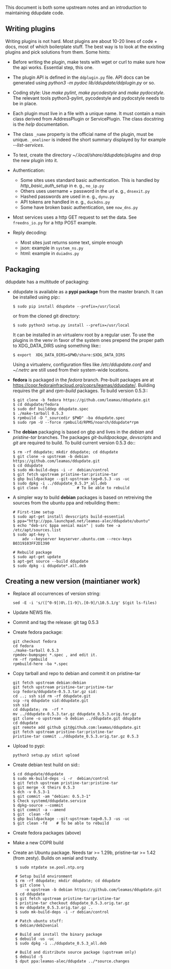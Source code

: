 This document is both some upstream notes and an introduction to
maintaining ddupdate code.

Writing plugins
---------------

Writing plugins is not hard. Most plugins are about 10-20 lines of code +
docs, most of which boilerplate stuff. The best way is to look at the
existing plugins and pick solutions from them. Some hints:

  - Before writing the plugin, make tests with wget or curl to make
    sure how the api works. Essential step, this one.

  - The plugin API is defined in the ```ddplugin.py``` file. API docs can
    be generated using *python3 -m pydoc lib/ddupdate/ddplugin.py* or so.

  - Coding style: Use *make pylint*, *make pycodestyle* and *make pydocstyle*.
    The relevant tools python3-pylint, pycodestyle and pydocstyle needs
    to be in place.

  - Each plugin must live in a file with a unique name. It must contain a
    main class derived from AddressPlugin or ServicePlugin. The class
    docstring is the *help <plugin>* documentation.

  - The class ```_name``` property is the official name of the plugin, must
    be unique. ```_oneliner``` is indeed the short summary displayed by
    for example *--list-services*.

  - To test, create the directory *~/.local/share/ddupdate/plugins* and
    drop the new plugin into it.

  - Authentication:
      - Some sites uses standard basic authentication. This is handled
        by *http_basic_auth_setup* in e. g., ```no_ip.py```
      - Others uses username + password in the url e. g., ```dnsexit.py```
      - Hashed passwords are used in e. g., ```dynu.py```
      - API tokens are handled in e. g., ```duckdns.py```
      - Some have broken basic authentication, see ```now_dns.py```

  - Most services uses a http GET request to set the data. See
    ```freedns_io.py``` for a http POST example.

  - Reply decoding:
      - Most sites just returns some text, simple enough
      - json: example in ```system_ns.py```
      - html: example in ```duiadns.py```


Packaging
---------

ddupdate has a multitude of packaging:

  - ddupdate is available as a **pypi package** from the master branch. It
    can be installed using pip::

        $ sudo pip install ddupdate --prefix=/usr/local

    or from the cloned git directory:

        $ sudo python3 setup.py install --prefix=/usr/local

    It can be installed in an virtualenv root by a regular user. To use
    the plugins in the venv in favor of the system ones prepend the proper
    path to XDG\_DATA\_DIRS using something like::

        $ export  XDG_DATA_DIRS=$PWD/share:$XDG_DATA_DIRS

    Using a virtualenv, configuration files like */etc/ddupdate.conf* and
    *~/.netrc* are still used from their system-wide locations.

  - **fedora** is packaged in the *fedora* branch.  Pre-built packages are
    at https://copr.fedorainfracloud.org/coprs/leamas/ddupdate/. Building
    requires the *git* and *rpm-build* packages. To build version 0.5.3::

        $ git clone -b fedora https://github.com/leamas/ddupdate.git
        $ cd ddupdate/fedora
        $ sudo dnf builddep ddupdate.spec
        $ ./make-tarball 0.5.3
        $ rpmbuild -D "_sourcedir $PWD" -ba ddupdate.spec
        $ sudo rpm -U --force rpmbuild/RPMS/noarch/ddupdate*rpm

  - The **debian** packaging is based on gbp and lives in the *debian* and
    *pristine-tar* branches.  The packages *git-buildpackage*, *devscripts*
    and *git*  are required to build. To build current version 0.5.3 do::

        $ rm -rf ddupdate; mkdir ddupdate; cd ddupdate
        $ git clone -o upstream -b debian https://github.com/leamas/ddupdate.git
        $ cd ddupdate
        $ sudo mk-build-deps -i -r  debian/control
        $ git fetch upstream pristine-tar:pristine-tar
        $ gbp buildpackage --git-upstream-tag=0.5.3 -us -uc
        $ sudo dpkg -i ../ddupdate_0.5.3*_all.deb
        $ git clean -fd             # To be able to rebuild

  - A simpler way to build **debian** packages is based on retreiving the
    sources from the ubuntu ppa and rebuilding them::

        # First-time setup
        $ sudo apt-get install devscripts build-essential
        $ ppa="http://ppa.launchpad.net/leamas-alec/ddupdate/ubuntu"
        $ echo "deb-src $ppa xenial main" | sudo tee -a /etc/apt/sources.list
        $ sudo apt-key \
            adv --keyserver keyserver.ubuntu.com --recv-keys B0319103FF2D1390

        # Rebuild package
        $ sudo apt-get update
        $ apt-get source --build ddupdate
        $ sudo dpkg -i ddupdate*.all.deb

Creating a new version (maintianer work)
----------------------------------------

  - Replace all occurrences of version string:

        sed -E -i 's/([^0-9])0\.[1-9]\.[0-9]/\10.5.1/g' $(git ls-files)

  - Update NEWS file.

  - Commit and tag the release: git tag 0.5.3

  - Create fedora package:

        git checkout fedora
        cd fedora
        ./make-tarball 0.5.3
        rpmdev-bumpspec *.spec , and edit it.
        rm -rf rpmbuild
        rpmbuild-here -ba *.spec

  - Copy tarball and repo to debian and commit it on pristine-tar

        git fetch upstream debian:debian
        git fetch upstream pristine-tar:pristine-tar
        scp fedora/ddupdate-0.5.3.tar.gz sid:
        cd ..; ssh sid rm -rf ddupdate.git
        scp -rq ddupdate sid:ddupdate.git
        ssh sid
        cd ddupdate; rm  -rf *
        mv ../ddupdate-0.5.3.tar.gz ddupdate_0.5.3.orig.tar.gz
        git clone -o upstream -b debian ../ddupdate.git ddupdate
        cd ddupdate
        git remote add github git@github.com:leamas/ddupdate.git
        git fetch upstream pristine-tar:pristine-tar
        pristine-tar commit ../ddupdate_0.5.3.orig.tar.gz 0.5.3

  - Upload to pypi:

        python3 setup.py sdist upload

  - Create debian test huild on sid::

        $ cd ddupdate/ddupdate
        $ sudo mk-build-deps -i -r  debian/control
        $ git fetch upstream pristine-tar:pristine-tar
        $ git merge -X theirs 0.5.3
        $ dch -v 0.5.3-1
        $ git commit -am "debian: 0.5.3-1"
        $ Check systemd/ddupdate.service
        $ dpkg-source --commit
        $ git commit -a --amend
        $ git  clean -fd
        $ gbp buildpackage --git-upstream-tag=0.5.3 -us -uc
        $ git clean -fd    # To be able to rebuild

  - Create fedora packages (above)
  - Make a new COPR build
  - Create an Ubuntu package. Needs tar >= 1.29b, pristine-tar >= 1.42
    (from zesty). Builds on xenial and trusty.

         $ sudo ntpdate se.pool.ntp.org

         # Setup build environment
         $ rm -rf ddupdate; mkdir ddupdate; cd ddupdate
         $ git clone \
             -o upstream -b debian https://github.com/leamas/ddupdate.git
         $ cd ddupdate
         $ git fetch upstream pristine-tar:pristine-tar
         $ pristine-tar checkout ddupdate_0.5.3.orig.tar.gz
         $ mv ddupdate_0.5.3.orig.tar.gz ..
         $ sudo mk-build-deps -i -r debian/control

         # Patch ubuntu stuff:
         $ debian/deb2xenial

         # Build and install the binary package
         $ debuild -us -uc
         $ sudo dpkg -i ../ddupdate_0.5.3_all.deb

         # Build and distribute source package (upstream only)
         $ debuild -S
         $ dput ppa:leamas-alec/ddupdate ../*source.changes
